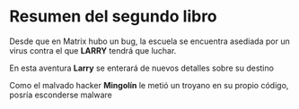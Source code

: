 # Resumen del segundo libro

Desde que en Matrix hubo un bug, la escuela se encuentra asediada por un virus
contra el que **LARRY** tendrá que luchar.

En esta aventura **Larry** se enterará de nuevos detalles sobre su destino

Como el malvado hacker **Mingolín** le metió un troyano en su propio código, 
posría esconderse malware

